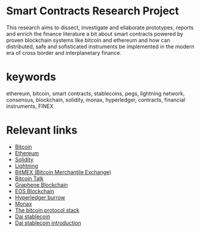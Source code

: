 # Smart Contracts Research Project

This research aims to dissect, investigate and ellaborate prototypes,
reports and enrich the finance literature a bit about smart contracts
powered by proven blockchain systems like bitcoin and ethereum and how
can distributed, safe and sofisticated instruments be implemented in
the modern era of cross border and interplanetary finance.

keywords
===
ethereum, bitcoin, smart contracts, stablecoins, pegs, lightning network, consensus,
blockchain, solidity, monax, hyperledger, contracts, financial instruments, FINEX

Relevant links
===

* [Bitcoin](https://github.com/bitcoin)
* [Ethereum](https://github.com/ethereum)
* [Solidity](https://github.com/ethereum/solidity)
* [Lightning](https://github.com/lightningnetwork/lnd)
* [BitMEX (Bitcoin Merchantile Exchange)](bitmex.com/app/)
* [Bitcoin Talk](https://bitcointalk.org)
* [Graphene Blockchain](https://github.com/0xae/graphene)
* [EOS Blockchain](https://github.com/EOSIO/eos)
* [Hyperledger burrow](https://github.com/hyperledger/burrow)
* [Monax](https://github.com/monax/monax)
* [The bitcoin protocol stack](https://medium.com/@melik_87377/lightning-network-enables-unicast-transactions-in-bitcoin-lightning-is-bitcoins-tcp-ip-stack-8ec1d42c14f5)
* [Dai stablecoin](https://makerdao.com/)
* [Dai stablecoin introduction](https://medium.com/@james_3093/the-dai-stablecoin-is-a-game-changer-for-ethereum-and-the-entire-cryptocurrency-ecosystem-13fb412d1e75)

